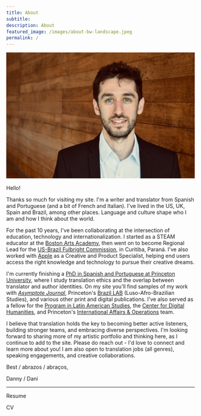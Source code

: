 ```yaml
---
title: About 
subtitle: 
description: About
featured_image: /images/about-bw-landscape.jpeg
permalink: /
---
```



![](/images/Persia.jpeg) 

Hello! 

Thanks so much for visiting my site. I'm a writer and translator from Spanish and Portuguese (and a bit of French and Italian). I've lived in the US, UK, Spain and Brazil, among other places. Language and culture shape who I am and how I think about the world.  

For the past 10 years, I've been collaborating at the intersection of education, technology and internationalization. I started as a STEAM educator at the [Boston Arts Academy](https://bostonartsacademy.org), then went on to become Regional Lead for the [US-Brazil Fulbright Commission](https://fulbright.org.br), in Curitiba, Paraná. I've also worked with [Apple](https://www.apple.com) as  a Creative and Product Specialist, helping end users access the right knowledge and technology to pursue their creative dreams. 

I'm currently finishing a [PhD in Spanish and Portuguese at Princeton University](https://spo.princeton.edu/people/daniel-persia-g-2), where I study translation ethics and the overlap between translator and author identities. On my site you'll find samples of my work with [*Asymptote Journal*](https://www.asymptotejournal.com), Princeton's [Brazil LAB](https://brazillab.princeton.edu) (Luso-Afro-Brazilian Studies), and various other print and digital publications. I've also served as a fellow for the [Program in Latin American Studies](https://plas.princeton.edu/people/daniel-persia), the [Center for Digital Humanities](https://cdh.princeton.edu/people/daniel-persia/), and Princeton's [International Affairs & Operations](https://provost.princeton.edu/what-we-do/international-affairs-operations) team. 

I believe that translation holds the key to becoming better active listeners, building stronger teams, and  embracing diverse perspectives. I'm looking forward to sharing more of my artistic portfolio and thinking here, as I continue to add to the site. Please do reach out - I'd love to connect and learn more about you! I am also open to translation jobs (all genres), speaking engagements, and creative collaborations. 

Best / abrazos / abraços, 

Danny / Dani

---

Resume

CV



